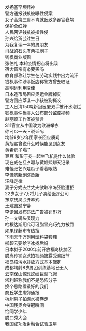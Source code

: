 发扬塞罕坝精神  
警方通报钱枫被曝性侵案  
女子高烧三周不肯就医致多器官衰竭  
保护全红婵  
人民网评钱枫被指性侵  
孙兴给贺芸过生日  
为我复读一年的男朋友  
肖战的石头有两把刷子  
钱枫商业版图  
张伯礼 本轮疫情拐点将出现  
宿舍窗帘有必要买吗  
教育部称让学生在劳动实践中出力流汗  
钱枫事件涉事饭店称警方曾去取证  
高明远利用麦佳  
日本造币局回应奥运金牌掉皮  
警方回应莘县一小孩被狗撕咬  
工人日清150吨新冠医废双手被汗水泡烂  
钱枫事件当事人公布部分监控视频  
赵丽颖工作室被禁言  
S11官宣从中国改为欧洲举办  
你可以一天不说话吗  
均龄8岁少年团家长回应质疑  
黄旭熙曾说什么时候能见到女友  
黄希房子塌了  
豆豆 和彭于晏一起坐飞机是什么体验  
现在威在旦夕曝与黄旭熙聊天记录  
难怪张艺兴嗑瓜子看着眼熟  
李佳航新剧演备胎  
汪峰定律  
妻子分娩去世丈夫欲取冷冻胚胎遭拒  
22岁女子7万将儿子卖给医疗公司  
东京残奥会开幕式  
王建国怼宁静  
李诞因发布违法广告被罚87万  
孙一文镜头表现力  
哈根达斯用代可可脂冒充巧克力被罚  
如果绿藤市有热搜  
下雨天千万别用塑料袋套鞋  
柳碧云要给李冰找后妈  
日本拟于2030年前开放福岛核禁区  
脱离传销女孩拍视频披露受骗细节  
福岛核污水排放方式基本敲定  
成都均龄8岁男团训练基地已无人  
云南保山惊现蛇纹巨型飞蛾  
塔利班称我们不是恐怖分子  
换个思路看最好的我们  
商丘学生虐狗通报  
杭州男子拍潮水被卷走  
中国残奥会夺冠瞬间  
恰同学少年  
脱口秀大会  
我国成功发射融合试验卫星  
